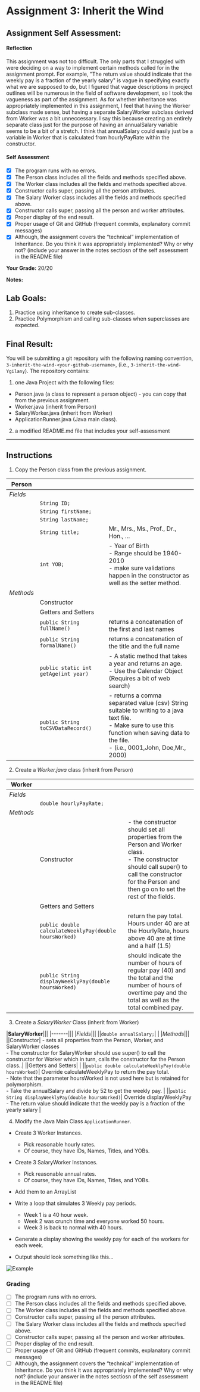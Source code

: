 # Assignment 3: Inherit the Wind

## Assignment Self Assessment:
#### Reflection
This assignment was not too difficult. The only parts that I struggled with were deciding on a way to implement certain methods called for in the assignment prompt. For example, "The return value should indicate that the weekly pay is a fraction of the yearly salary" is vague in specifying exactly what we are supposed to do, but I figured that vague descriptions in project outlines will be numerous in the field of software development, so I took the vagueness as part of the assignment.
As for whether inheritance was appropriately implemented in this assignment, I feel that having the Worker subclass made sense, but having a separate SalaryWorker subclass derived from Worker was a bit unneccessary. I say this because creating an entirely separate class just for the purpose of having an annualSalary variable seems to be a bit of a stretch. I think that annualSalary could easily just be a variable in Worker that is calculated from hourlyPayRate within the constructor.


#### Self Assessment
- [x] The program runs with no errors.
- [x] The Person class includes all the fields and methods specified above.
- [x] The Worker class includes all the fields and methods specified above.
- [x] Constructor calls super, passing all the person attributes.
- [x] The Salary Worker class includes all the fields and methods specified above.
- [x] Constructor calls super, passing all the person and worker attributes.
- [x] Proper display of the end result.
- [x] Proper usage of Git and GitHub (frequent commits, explanatory commit messages)
- [x] Although, the assignment covers the “technical” implementation of Inheritance. Do you think it was appropriately implemented? Why or why not? (include your answer in the notes sectiosn of the self assessment in the README file)

**Your Grade:**  20/20

**Notes:**


## Lab Goals:
1. Practice using inheritance to create sub-classes.
2. Practice Polymorphism and calling sub-classes when superclasses are expected.

## Final Result:
You will be submitting a git repository with the following naming
convention, `3-inherit-the-wind-<your-github-username>`, (i.e., `3-inherit-the-wind-Ygilany`). The repository contains:
1. one Java Project with the following files:
  - Person.java (a class to represent a person object) - you can copy that from the previous assignment.
  - Worker.java (inherit from Person)
  - SalaryWorker.java (inherit from Worker)
  - ApplicationRunner.java (Java main class).
2. a modified README.md file that includes your self-assessment

----

## Instructions
1. Copy the Person class from the previous assignment.


  |**Person**| | |
  |-------|--|--|
  |*Fields*|||
  ||`String ID;`| |
  ||`String firstName;`| |
  ||`String lastName;`| |
  ||`String title;`| Mr., Mrs., Ms., Prof., Dr., Hon., ... |
  ||`int YOB;`| - Year of Birth <br/> - Range should be 1940-2010 <br/> - make sure validations happen in the constructor as well as the setter method. |
  |*Methods*|||
  ||Constructor| |
  ||Getters and Setters| |
  ||`public String fullName()`| returns a concatenation of the first and last names |
  ||`public String formalName()`| returns a concatenation of the title and the full name |
  ||`public static int getAge(int year)`| - A static method that takes a year and returns an age. <br/> - Use the Calendar Object (Requires a bit of web search)|
  ||`public String toCSVDataRecord()`| - returns a comma separated value (csv) String suitable to writing to a java text file. <br/> - Make sure to use this function when saving data to the file. <br/> - (i.e., 0001,John, Doe,Mr., 2000)|
  
  
  
2. Create a *Worker.java* class (inherit from Person)

  |**Worker**| | |
  |-------|--|--|
  |*Fields*| | |
  ||`double hourlyPayRate;`| |
  |*Methods*| | |
  | |Constructor| - the constructor should set all properties from the Person and Worker class. <br/> - The constructor should call super() to call the constructor for the Person and then go on to set the rest of the fields.|
  | |Getters and Setters| |
  | |`public double calculateWeeklyPay(double hoursWorked)`|  return the pay total. Hours under 40 are at the HourlyRate, hours above 40 are at time and a half (1.5) |
  | |`public String displayWeeklyPay(double hoursWorked)`| should indicate the number of hours of regular pay (40) and the total and the number of hours of overtime pay and the total as well as the total combined pay. |

3. Create a *SalaryWorker* Class (inherit from Worker)

  |**SalaryWorker**|||
  |-------|||
  |*Fields*|||
  ||`double annualSalary;`| |
  |*Methods*|||
  ||Constructor| - sets all properties from the Person, Worker, and SalaryWorker classes <br/> - The constructor for SalaryWorker should use super() to call the constructor for Worker which in turn, calls the constructor for the Person class..|
  ||Getters and Setters| |
  ||`public double calculateWeeklyPay(double hoursWorked)`|  Override calculateWeeklyPay to return the pay total. <br/> - Note that the parameter hoursWorked is not used here but is retained for polymorphism. <br/> - Take the annualSalary and divide by 52 to get the weekly pay. |
  ||`public String displayWeeklyPay(double hoursWorked)`| Override displayWeeklyPay <br/> - The return value should indicate that the weekly pay is a fraction of the yearly salary |

4. Modify the Java Main Class `ApplicationRunner`.
  - Create 3 Worker Instances.
      - Pick reasonable hourly rates.
      - Of course, they have IDs, Names, Titles, and YOBs.

  - Create 3 SalaryWorker Instances.
    - Pick reasonable annual rates.
    - Of course, they have IDs, Names, Titles, and YOBs.

  - Add them to an ArrayList<Worker>
  - Write a loop that simulates 3 Weekly pay periods.
    - Week 1 is a 40 hour week.
    - Week 2 was crunch time and everyone worked 50 hours.
    - Week 3 is back to normal with 40 hours.

- Generate a display showing the weekly pay for each of the workers for each week.
- Output should look something like this…

![Example](https://it2045c.github.io/Labs/Assignments/3.inherit_the_wind/assets/example_output.png)

### Grading

- [ ] The program runs with no errors.
- [ ] The Person class includes all the fields and methods specified above.
- [ ] The Worker class includes all the fields and methods specified above.
- [ ] Constructor calls super, passing all the person attributes.
- [ ] The Salary Worker class includes all the fields and methods specified above.
- [ ] Constructor calls super, passing all the person and worker attributes.
- [ ] Proper display of the end result.
- [ ] Proper usage of Git and GitHub (frequent commits, explanatory commit messages)
- [ ] Although, the assignment covers the “technical” implementation of Inheritance. Do you think it was appropriately implemented? Why or why not? (include your answer in the notes sectiosn of the self assessment in the README file)
